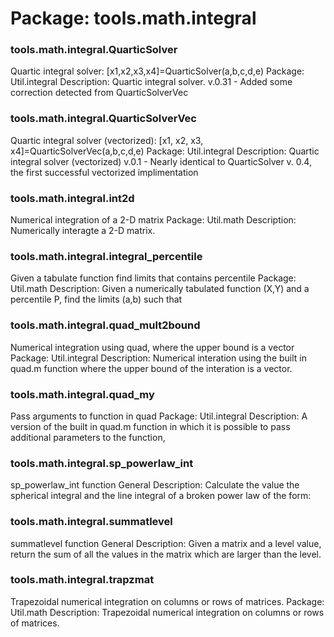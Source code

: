 # Package: tools.math.integral


### tools.math.integral.QuarticSolver

Quartic integral solver: [x1,x2,x3,x4]=QuarticSolver(a,b,c,d,e) Package: Util.integral Description: Quartic integral solver. v.0.31 - Added some correction detected from QuarticSolverVec


### tools.math.integral.QuarticSolverVec

Quartic integral solver (vectorized): [x1, x2, x3, x4]=QuarticSolverVec(a,b,c,d,e) Package: Util.integral Description: Quartic integral solver (vectorized) v.0.1 - Nearly identical to QuarticSolver v. 0.4, the first successful vectorized implimentation


### tools.math.integral.int2d

Numerical integration of a 2-D matrix Package: Util.math Description: Numerically interagte a 2-D matrix.


### tools.math.integral.integral_percentile

Given a tabulate function find limits that contains percentile Package: Util.math Description: Given a numerically tabulated function (X,Y) and a percentile P, find the limits (a,b) such that


### tools.math.integral.quad_mult2bound

Numerical integration using quad, where the upper bound is a vector Package: Util.integral Description: Numerical interation using the built in quad.m function where the upper bound of the interation is a vector.


### tools.math.integral.quad_my

Pass arguments to function in quad Package: Util.integral Description: A version of the built in quad.m function in which it is possible to pass additional parameters to the function,


### tools.math.integral.sp_powerlaw_int

sp_powerlaw_int function                                         General Description: Calculate the value the spherical integral and the line integral of a broken power law of the form:


### tools.math.integral.summatlevel

summatlevel function                                             General Description: Given a matrix and a level value, return the sum of all the values in the matrix which are larger than the level.


### tools.math.integral.trapzmat

Trapezoidal numerical integration on columns or rows of matrices. Package: Util.math Description: Trapezoidal numerical integration on columns or rows of matrices.



